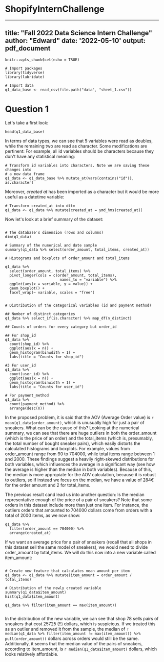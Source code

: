 # ShopifyInternChallenge

---
title: "Fall 2022 Data Science Intern Challenge"
author: "Edward"
date: '2022-05-10'
output: pdf_document
---

```{r setup, include=FALSE}
knitr::opts_chunk$set(echo = TRUE)
```


```{r}
# Import packages
library(tidyverse)
library(lubridate)

# Import data
q1_data_base <- read_csv(file.path("data", "sheet_1.csv"))

```

# Question 1

Let's take a first look:

```{r}
head(q1_data_base)
```
In terms of data types, we can see that 5 variables were read as doubles, while
the remaining two are read as character. Some modifications are pertinent:
For example, all id variables should be characters because they don't have any
statistical meaning:

```{r double_to_character}
# Transform id variables into characters. Note we are saving these changes into
# a new data frame
q1_data <- q1_data_base %>% mutate_at(vars(contains("id")), as.character)

```

Moreover, _created at_ has been imported as a character but it would be more
useful as a datetime variable:

```{r character_to_dtt}
# Transform created_at into dttm
q1_data <- q1_data %>% mutate(created_at = ymd_hms(created_at))

```

Now let's look at a brief summary of the dataset:

```{r}

# The database's dimension (rows and columns)
dim(q1_data)

# Summary of the numerical and date sample
summary(q1_data %>% select(order_amount, total_items, created_at))

# Histograms and boxplots of order_amount and total_items

q1_data %>%
  select(order_amount, total_items) %>% 
  pivot_longer(cols = c(order_amount, total_items),
                         names_to = "variable") %>% 
  ggplot(aes(x = variable, y = value)) +
  geom_boxplot() +
  facet_wrap(~ variable, scales = "free")


# Distribution of the categorical variables (id and payment method)

## Number of distinct categories
q1_data %>% select_if(is.character) %>% map_df(n_distinct)

## Counts of orders for every category but order_id

## For shop_id
q1_data %>%
  count(shop_id) %>%
  ggplot(aes(x = n)) +
  geom_histogram(binwdith = 1) +
  labs(title = "Counts for shop_id")

#3 For user_id
q1_data %>%
  count(user_id) %>%
  ggplot(aes(x = n)) +
  geom_histogram(binwidth = 1) +
  labs(title = "Counts for user_id")

# For payment_method
q1_data %>%
  count(payment_method) %>%
  arrange(desc(n))

```


In the proposed problem, it is said that the AOV (Average Order value) is `r mean(q1_data$order_amount)`, which is unusually high for just a pair of sneakers. What can be the cause of this? Looking at the numerical summary, we can see that there are huge outliers in both the order_amount (which is the price of an order) and the total_items (which is, presumably, the total number of bought sneaker pairs), which easily distorts the calculated histograms and boxplots. For example, values from order_amount range from 90 to 704000, while total items range between 1 and 2000. These findings suggest a heavily right-skewed distributions for both variables, which influences the average in a significant way (see how the average is higher than the median in both variables). Because of this, the median is more appropiate for the AOV calculation, because it is robust to outliers, so if instead we focus on the median, we have a value of 284€ for the order amount and 2 for total_items.

The previous result cand lead us into another question: Is the median representative enough of the price of a pair of sneakers? Note that some orders in this dataset include more than just one item. For instance, the outliers orders that amounted to 704000 dollars come from orders with a total of 2000 items, as we now show:

```{r}
q1_data %>%
  filter(order_amount == 704000) %>%
  arrange(created_at)

```
If we want an average price for a pair of sneakers (recall that all shops in this dataset sell the same model of sneakers), we would need to divide order_amount by total_items. We will do this now into a new variable called item_amount:

```{r}

# Create new feature that calculates mean amount per item
q1_data <- q1_data %>% mutate(item_amount = order_amount / total_items)

# Distribution of the newly created variable
summary(q1_data$item_amount)
hist(q1_data$item_amount)

q1_data %>% filter(item_amount == max(item_amount))


```

In the distribution of the new variable, we can see that shop 78 sells pairs of sneakers that cost 25725 (!!) dollars, which is suspicious. If we treated this as an outlier and removed it from the sample, the median of `r median(q1_data %>% filter(item_amount != max(item_amount)) %>% pull(order_amount))` dollars across orders would still be the same. Additionally, it seems that the median value of the pairs of sneakers, according to item_amount, is `r median(q1_data$item_amount)` dollars, which looks relatively affordable.
